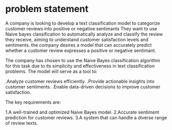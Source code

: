 # problem statement
A company is looking to develop a text classification model to 
categorize customer reviews into positive or negative sentimants 
They want to use Naive bayes classification to automatically analyze
and classify the review they receive, aiming to understand customer
satisfaction levels and sentiments. the company desires a model that can accurately 
predict whether a customer review expresses a positive or negative sentimant.

The company has chosen to use the Naive Bayes classification algorithm for this task due to its simplicity and effectiveness in text classification problems. The model will serve as a tool to:

.Analyze customer reviews efficiently.
.Provide actionable insights into customer sentiments.
.Enable data-driven decisions to improve customer satisfaction.

The key requirements are:

1.A well-trained and optimized Naive Bayes model.
2.Accurate sentiment prediction for customer reviews.
3.A system that can handle a diverse range of review texts.
